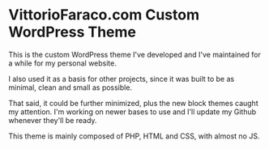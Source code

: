 # VittorioFaraco.com Custom WordPress Theme

This is the custom WordPress theme I've developed and I've maintained for a while for my personal website.

I also used it as a basis for other projects, since it was built to be as minimal, clean and small as possible.

That said, it could be further minimized, plus the new block themes caught my attention. I'm working on newer bases to use and I'll update my Github whenever they'll be ready.

This theme is mainly composed of PHP, HTML and CSS, with almost no JS.
